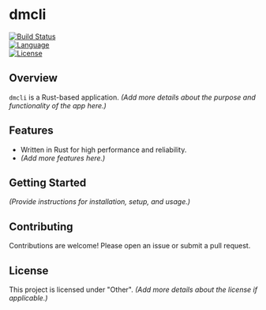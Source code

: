 # dmcli

[![Build Status](https://img.shields.io/badge/build-passing-brightgreen)](#)  
[![Language](https://img.shields.io/badge/language-Rust-orange)](#)  
[![License](https://img.shields.io/badge/license-Other-blue)](#)

## Overview

`dmcli` is a Rust-based application. *(Add more details about the purpose and functionality of the app here.)*

## Features

- Written in Rust for high performance and reliability.  
- *(Add more features here.)*

## Getting Started

*(Provide instructions for installation, setup, and usage.)*

## Contributing

Contributions are welcome! Please open an issue or submit a pull request.

## License

This project is licensed under "Other". *(Add more details about the license if applicable.)*